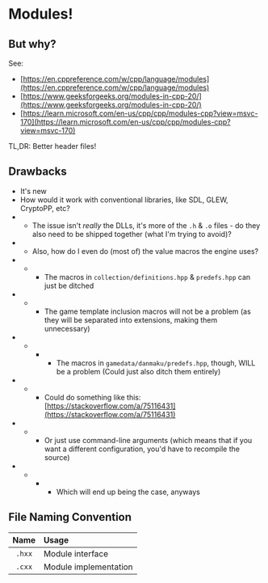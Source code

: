 # Modules!

## But why?

See:
- [https://en.cppreference.com/w/cpp/language/modules](https://en.cppreference.com/w/cpp/language/modules)
- [https://www.geeksforgeeks.org/modules-in-cpp-20/](https://www.geeksforgeeks.org/modules-in-cpp-20/)
- [https://learn.microsoft.com/en-us/cpp/cpp/modules-cpp?view=msvc-170](https://learn.microsoft.com/en-us/cpp/cpp/modules-cpp?view=msvc-170)

TL,DR: Better header files!

## Drawbacks

- It's new
- How would it work with conventional libraries, like SDL, GLEW, CryptoPP, etc?
- - The issue isn't *really* the DLLs, it's more of the `.h` & `.o` files - do they also need to be shipped together (what I'm trying to avoid)?
- - Also, how do I even do (most of) the  value macros the engine uses?
- - - The macros in `collection/definitions.hpp` & `predefs.hpp` can just be ditched
- - - The game template inclusion macros will not be a problem (as they will be separated into extensions, making them unnecessary)
- - - - The macros in `gamedata/danmaku/predefs.hpp`, though, WILL be a problem (Could just also ditch them entirely)
- - - Could do something like this: [https://stackoverflow.com/a/75116431](https://stackoverflow.com/a/75116431)
- - - Or just use command-line arguments (which means that if you want a different configuration, you'd have to recompile the source)
- - - - Which will end up being the case, anyways

## File Naming Convention

| Name | Usage |
|:-:|:-|
|`.hxx`| Module interface |
|`.cxx`| Module implementation |
